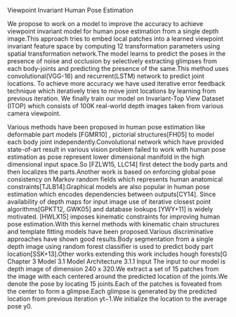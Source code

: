 Viewpoint Invariant Human Pose Estimation

We propose to work on a model to improve the accuracy to achieve viewpoint invariant model
for human pose estimation from a single depth image.This approach tries to embed local patches
into a learned viewpoint invariant feature space by computing 12 transformation parameters
using spatial transformation network.The model learns to predict the poses in the presence of
noise and occlusion by selectively extracting glimpses from each body-joints and predicting the
presence of the same.This method uses convolutional(VGG-16) and recurrent(LSTM) network
to predict joint locations. To achieve more accuracy we have used iterative error feedback
technique which iteratively tries to move joint locations by learning from previous iteration.
We finally train our model on Invariant-Top View Dataset (ITOP) which consists of 100K
real-world depth images taken from various camera viewpoint.

Various methods have been proposed in human pose estimation like deformable part models
[FGMR10] , pictorial structures[FH05] to model each body joint independently.Convolutional
network which have provided state-of-art result in various vision problem failed to work with
human pose estimation as pose represent lower dimensional manifold in the high dimensional input
space.So [FZLW15, LLC14] first detect the body parts and then localizes the parts.Another
work is based on enforcing global pose consistency on Markov random fields which represents
human anatomical constraints[TJLB14].Graphical models are also popular in human pose estimation
which encodes dependencies between outputs[CY14].
Since availability of depth maps for input image use of iterative closest point algorithms[GPKT12,
GWK05] and database lookups [YWY+11] is widely motivated. [HWLX15] imposes kinematic
constraints for improving human pose estimation.With this kernel methods with kinematic
chain structures and template fitting models have been proposed.Various discriminative approaches
have shown good results.Body segmentation from a single depth image using random
forest classifier is used to predict body part location[SSK+13].Other works extending this work
includes hough forests[G
Chapter 3
Model
3.1 Model Architecture
3.1.1 Input
The input to our model is depth image of dimension 240 x 320.We extract a set of 15 patches
from the image with each centered around the predicted location of the joints.We denote the
pose by locating 15 joints.Each of the patches is foveated from the center to form a glimpse.Each
glimpse is generated by the predicted location from previous iteration yt−1.We initialize the
location to the average pose y0.